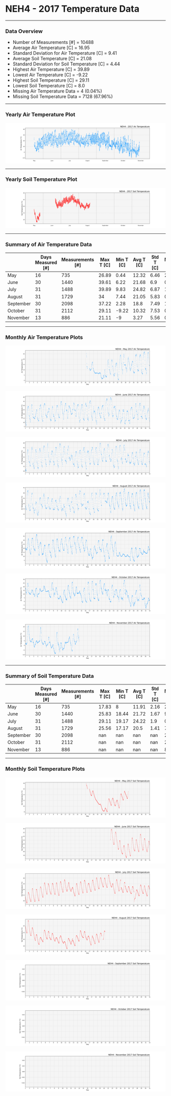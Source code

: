 # NEH4 - 2017 Temperature Data

***

### Data Overview

- Number of Measurements [#] = 10488
- Average Air Temperature [C] = 16.95
- Standard Deviation for Air Temperature [C] = 9.41
- Average Soil Temperature [C] = 21.08
- Standard Deviation for Soil Temperature [C] = 4.44
- Highest Air Temperature [C] = 39.89
- Lowest Air Temperature [C] = -9.22
- Highest Soil Temperature [C] = 29.11
- Lowest Soil Temperature [C] = 8.0
- Missing Air Temperature Data = 4 (0.04%)
- Missing Soil Temperature Data = 7128 (67.96%)

***

### Yearly Air Temperature Plot

![](2017_Air_Temperature_Scatter_Plot.png)

***

### Yearly Soil Temperature Plot

![](2017_Soil_Temperature_Scatter_Plot.png)

***

### Summary of Air Temperature Data

|           |   Days Measured [#] |   Measurements [#] |   Max T [C] |   Min T [C] |   Avg T [C] |   Std T [C] |   Missing [C] |   Missing [%] |
|-----------|---------------------|--------------------|-------------|-------------|-------------|-------------|---------------|---------------|
| May       |                  16 |                735 |       26.89 |        0.44 |       12.32 |        6.46 |             2 |          0.27 |
| June      |                  30 |               1440 |       39.61 |        6.22 |       21.68 |        6.9  |             0 |          0    |
| July      |                  31 |               1488 |       39.89 |        9.83 |       24.82 |        6.87 |             1 |          0.07 |
| August    |                  31 |               1729 |       34    |        7.44 |       21.05 |        5.83 |             0 |          0    |
| September |                  30 |               2098 |       37.22 |        2.28 |       18.8  |        7.49 |             1 |          0.05 |
| October   |                  31 |               2112 |       29.11 |       -9.22 |       10.32 |        7.53 |             0 |          0    |
| November  |                  13 |                886 |       21.11 |       -9    |        3.27 |        5.56 |             0 |          0    |

***

### Monthly Air Temperature Plots

![](05_2017_Air_Temperature_Scatter_Plot.png)

![](06_2017_Air_Temperature_Scatter_Plot.png)

![](07_2017_Air_Temperature_Scatter_Plot.png)

![](08_2017_Air_Temperature_Scatter_Plot.png)

![](09_2017_Air_Temperature_Scatter_Plot.png)

![](10_2017_Air_Temperature_Scatter_Plot.png)

![](11_2017_Air_Temperature_Scatter_Plot.png)

***

### Summary of Soil Temperature Data

|           |   Days Measured [#] |   Measurements [#] |   Max T [C] |   Min T [C] |   Avg T [C] |   Std T [C] |   Missing [C] |   Missing [%] |
|-----------|---------------------|--------------------|-------------|-------------|-------------|-------------|---------------|---------------|
| May       |                  16 |                735 |       17.83 |        8    |       11.91 |        2.16 |           256 |         34.83 |
| June      |                  30 |               1440 |       25.83 |       18.44 |       21.72 |        1.67 |           985 |         68.4  |
| July      |                  31 |               1488 |       29.11 |       19.17 |       24.22 |        1.9  |             0 |          0    |
| August    |                  31 |               1729 |       25.56 |       17.17 |       20.5  |        1.41 |           791 |         45.75 |
| September |                  30 |               2098 |      nan    |      nan    |      nan    |      nan    |          2098 |        100    |
| October   |                  31 |               2112 |      nan    |      nan    |      nan    |      nan    |          2112 |        100    |
| November  |                  13 |                886 |      nan    |      nan    |      nan    |      nan    |           886 |        100    |

***

### Monthly Soil Temperature Plots

![](05_2017_Soil_Temperature_Scatter_Plot.png)

![](06_2017_Soil_Temperature_Scatter_Plot.png)

![](07_2017_Soil_Temperature_Scatter_Plot.png)

![](08_2017_Soil_Temperature_Scatter_Plot.png)

![](09_2017_Soil_Temperature_Scatter_Plot.png)

![](10_2017_Soil_Temperature_Scatter_Plot.png)

![](11_2017_Soil_Temperature_Scatter_Plot.png)

